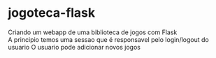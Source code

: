 # jogoteca-flask

Criando um webapp de uma biblioteca de jogos com Flask  
A principio temos uma sessao que é responsavel pelo login/logout do usuario
O usuario pode adicionar novos jogos  
